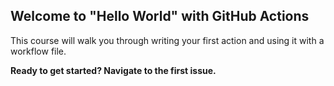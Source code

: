 ## Welcome to "Hello World" with GitHub Actions

This course will walk you through writing your first action and using it with a workflow file. 

**Ready to get started? Navigate to the first issue.**

